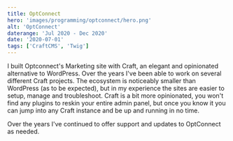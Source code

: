 ```yaml
---
title: OptConnect
hero: 'images/programming/optconnect/hero.png'
alt: 'OptConnect'
daterange: 'Jul 2020 - Dec 2020'
date: '2020-07-01'
tags: ['CraftCMS', 'Twig']
---
```


I built Optconnect's Marketing site with Craft, an elegant and opinionated alternative to WordPress. Over the 
years I've been able to work on several different Craft projects. The ecosystem is noticeably smaller than 
WordPress (as to be expected), but in my experience the sites are easier to setup, manage and troubleshoot.
Craft is a bit more opinionated, you won't find any plugins to reskin your entire admin panel, but once you
know it you can jump into any Craft instance and be up and running in no time.

Over the years I've continued to offer support and updates to OptConnect as needed.